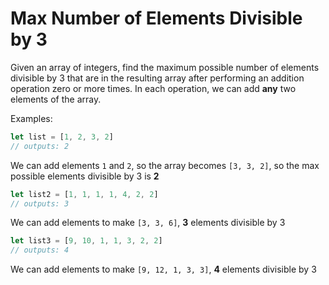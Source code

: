 # Max Number of Elements Divisible by 3

Given an array of integers, find the maximum possible number of elements divisible by 3 that are in the resulting array after performing an addition operation zero or more times. In each operation, we can add **any** two elements of the array.

Examples:
```javascript
let list = [1, 2, 3, 2]
// outputs: 2
```
We can add elements `1` and `2`, so the array becomes `[3, 3, 2]`, so the max possible elements divisible by 3 is **2**

```javascript
let list2 = [1, 1, 1, 1, 4, 2, 2]
// outputs: 3
```
We can add elements to make `[3, 3, 6]`, **3** elements divisible by 3

```javascript
let list3 = [9, 10, 1, 1, 3, 2, 2]
// outputs: 4
```
We can add elements to make `[9, 12, 1, 3, 3]`, **4** elements divisible by 3